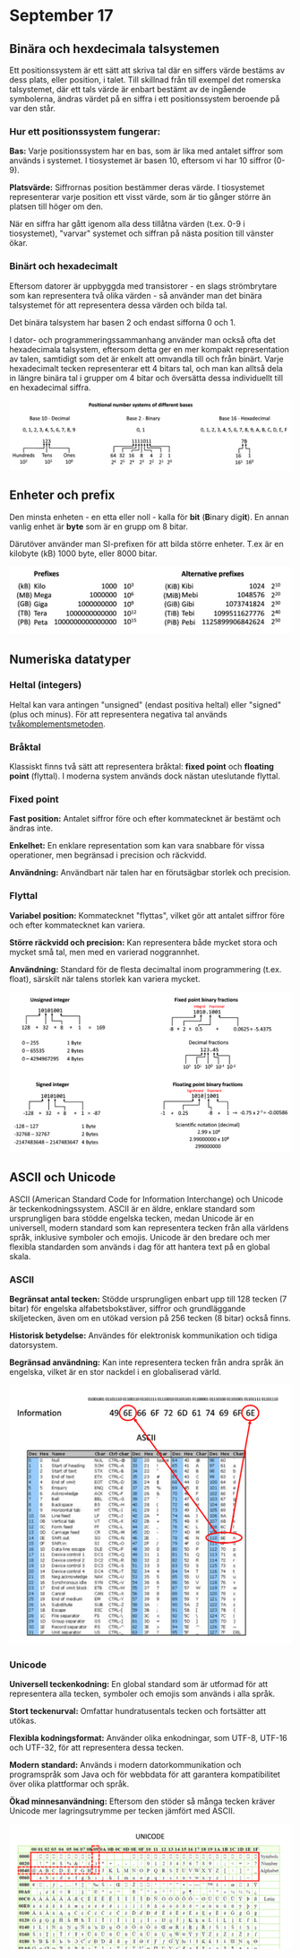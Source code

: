 # September 17

## Binära och hexdecimala talsystemen

Ett positionssystem är ett sätt att skriva tal där en siffers värde bestäms av dess plats, eller position, i talet. Till skillnad från till exempel det romerska talsystemet, där ett tals värde är enbart bestämt av de ingående symbolerna, ändras värdet på en siffra i ett positionssystem beroende på var den står.

### Hur ett positionssystem fungerar:
**Bas:** Varje positionssystem har en bas, som är lika med antalet siffror som används i systemet. I tiosystemet är basen 10, eftersom vi har 10 siffror (0-9). 

**Platsvärde:** Siffrornas position bestämmer deras värde. I tiosystemet representerar varje position ett visst värde, som är tio gånger större än platsen till höger om den. 

När en siffra har gått igenom alla dess tillåtna värden (t.ex. 0-9 i tiosystemet), "varvar" systemet och siffran på nästa position till vänster ökar. 

### Binärt och hexadecimalt

Eftersom datorer är uppbyggda med transistorer - en slags strömbrytare som kan representera två olika värden - så använder man det binära talsystemet för att representera dessa värden och bilda tal.

Det binära talsystem har basen 2 och endast sifforna 0 och 1.

I dator- och programmeringssammanhang använder man också ofta det hexadecimala talsystem, eftersom detta ger en mer kompakt representation av talen, samtidigt som det är enkelt att omvandla till och från binärt. Varje hexadecimalt tecken representerar ett 4 bitars tal, och man kan alltså dela in längre binära tal i grupper om 4 bitar och översätta dessa individuellt till en hexadecimal siffra.

![Positionssystem](https://github.com/everyloop/NEU25G-Csharp/blob/master/Lecture-notes/Images/PositionalNumberSystems.png)

## Enheter och prefix

Den minsta enheten - en etta eller noll - kalla för **bit** (**B**inary dig**it**). En annan vanlig enhet är **byte** som är en grupp om 8 bitar.

Därutöver använder man SI-prefixen för att bilda större enheter. T.ex är en kilobyte (kB) 1000 byte, eller 8000 bitar.

![Prefix](https://github.com/everyloop/NEU25G-Csharp/blob/master/Lecture-notes/Images/Prefixes.png)

## Numeriska datatyper

### Heltal (integers)

Heltal kan vara antingen "unsigned" (endast positiva heltal) eller "signed" (plus och minus). För att representera negativa tal används [tvåkomplementsmetoden](https://en.wikipedia.org/wiki/Two%27s_complement).

### Bråktal

Klassiskt finns två sätt att representera bråktal: **fixed point** och **floating point** (flyttal). I moderna system används dock nästan uteslutande flyttal.

### Fixed point
**Fast position:** Antalet siffror före och efter kommatecknet är bestämt och ändras inte.

**Enkelhet:** En enklare representation som kan vara snabbare för vissa operationer, men begränsad i precision och räckvidd.

**Användning:** Användbart när talen har en förutsägbar storlek och precision.

### Flyttal
**Variabel position:** Kommatecknet "flyttas", vilket gör att antalet siffror före och efter kommatecknet kan variera. 

**Större räckvidd och precision:** Kan representera både mycket stora och mycket små tal, men med en varierad noggrannhet. 

**Användning:** Standard för de flesta decimaltal inom programmering (t.ex. float), särskilt när talens storlek kan variera mycket. 

![Numeriska datatyper](https://github.com/everyloop/NEU25G-Csharp/blob/master/Lecture-notes/Images/NumericalDataTypes.png)

## ASCII och Unicode

ASCII (American Standard Code for Information Interchange) och Unicode är teckenkodningssystem. ASCII är en äldre, enklare standard som ursprungligen bara stödde engelska tecken, medan Unicode är en universell, modern standard som kan representera tecken från alla världens språk, inklusive symboler och emojis. Unicode är den bredare och mer flexibla standarden som används i dag för att hantera text på en global skala. 

### ASCII
**Begränsat antal tecken:** Stödde ursprungligen enbart upp till 128 tecken (7 bitar) för engelska alfabetsbokstäver, siffror och grundläggande skiljetecken, även om en utökad version på 256 tecken (8 bitar) också finns.

**Historisk betydelse:** Användes för elektronisk kommunikation och tidiga datorsystem. 

**Begränsad användning:** Kan inte representera tecken från andra språk än engelska, vilket är en stor nackdel i en globaliserad värld. 

![ASCII](https://github.com/everyloop/NEU25G-Csharp/blob/master/Lecture-notes/Images/ASCII.png)

### Unicode
**Universell teckenkodning:** En global standard som är utformad för att representera alla tecken, symboler och emojis som används i alla språk. 

**Stort teckenurval:** Omfattar hundratusentals tecken och fortsätter att utökas. 

**Flexibla kodningsformat:** Använder olika enkodningar, som UTF-8, UTF-16 och UTF-32, för att representera dessa tecken. 

**Modern standard:** Används i modern datorkommunikation och programspråk som Java och för webbdata för att garantera kompatibilitet över olika plattformar och språk. 

**Ökad minnesanvändning:** Eftersom den stöder så många tecken kräver Unicode mer lagringsutrymme per tecken jämfört med ASCII. 

![Unicode](https://github.com/everyloop/NEU25G-Csharp/blob/master/Lecture-notes/Images/Unicode.png)
